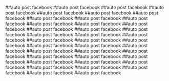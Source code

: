 ##auto post facebook
##auto post facebook
##auto post facebook
##auto post facebook
##auto post facebook
##auto post facebook
##auto post facebook
##auto post facebook
##auto post facebook
##auto post facebook
##auto post facebook
##auto post facebook
##auto post facebook
##auto post facebook
##auto post facebook
##auto post facebook
##auto post facebook
##auto post facebook
##auto post facebook
##auto post facebook
##auto post facebook
##auto post facebook
##auto post facebook
##auto post facebook
##auto post facebook
##auto post facebook
##auto post facebook
##auto post facebook
##auto post facebook
##auto post facebook
##auto post facebook
##auto post facebook
##auto post facebook
##auto post facebook
##auto post facebook
##auto post facebook
##auto post facebook
##auto post facebook
##auto post facebook
